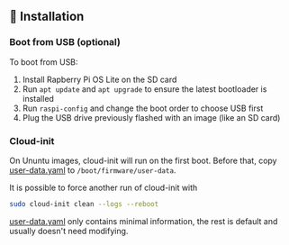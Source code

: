 ## :construction: Installation

### Boot from USB (optional)
To boot from USB:
1. Install Rapberry Pi OS Lite on the SD card
2. Run `apt update` and `apt upgrade` to ensure the latest bootloader is
   installed
3. Run `raspi-config` and change the boot order to choose USB first
4. Plug the USB drive previously flashed with an image (like an SD card)

### Cloud-init
On Ununtu images, cloud-init will run on the first boot. Before that,
copy [user-data.yaml](user-data.yaml) to `/boot/firmware/user-data`.

It is possible to force another run of cloud-init with
```bash
sudo cloud-init clean --logs --reboot
```

[user-data.yaml](user-data.yaml) only contains minimal information, the rest
is default and usually doesn't need modifying.
